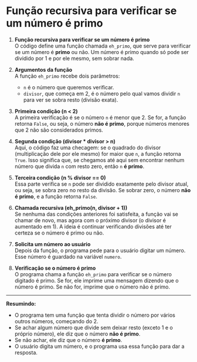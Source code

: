 
# Função recursiva para verificar se um número é primo

1. **Função recursiva para verificar se um número é primo**  
   O código define uma função chamada `eh_primo`, que serve para verificar se um número é **primo** ou não. Um número é primo quando só pode ser dividido por 1 e por ele mesmo, sem sobrar nada.

2. **Argumentos da função**  
   A função `eh_primo` recebe dois parâmetros:  
   - `n` é o número que queremos verificar.  
   - `divisor`, que começa em 2, é o número pelo qual vamos dividir `n` para ver se sobra resto (divisão exata).

3. **Primeira condição (n < 2)**  
   A primeira verificação é se o número `n` é menor que 2. Se for, a função retorna `False`, ou seja, o número **não é primo**, porque números menores que 2 não são considerados primos.

4. **Segunda condição (divisor * divisor > n)**  
   Aqui, o código faz uma checagem: se o quadrado do divisor (multiplicação dele por ele mesmo) for maior que `n`, a função retorna `True`. Isso significa que, se chegamos até aqui sem encontrar nenhum número que divida `n` com resto zero, então `n` **é primo**.

5. **Terceira condição (n % divisor == 0)**  
   Essa parte verifica se `n` pode ser dividido exatamente pelo divisor atual, ou seja, se sobra zero no resto da divisão. Se sobrar zero, o número **não é primo**, e a função retorna `False`.

6. **Chamada recursiva (eh_primo(n, divisor + 1))**  
   Se nenhuma das condições anteriores foi satisfeita, a função vai se chamar de novo, mas agora com o próximo divisor (o divisor é aumentado em 1). A ideia é continuar verificando divisões até ter certeza se o número é primo ou não.

7. **Solicita um número ao usuário**  
   Depois da função, o programa pede para o usuário digitar um número. Esse número é guardado na variável `numero`.

8. **Verificação se o número é primo**  
   O programa chama a função `eh_primo` para verificar se o número digitado é primo. Se for, ele imprime uma mensagem dizendo que o número é primo. Se não for, imprime que o número não é primo.

---

**Resumindo:**  
- O programa tem uma função que tenta dividir o número por vários outros números, começando do 2.
- Se achar algum número que divide sem deixar resto (exceto 1 e o próprio número), ele diz que o número **não é primo**.
- Se não achar, ele diz que o número **é primo**.
- O usuário digita um número, e o programa usa essa função para dar a resposta.
